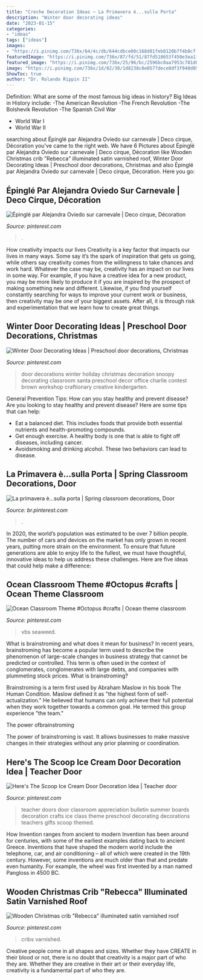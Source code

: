 ```yaml
---
title: "Creche Decoration Ideas ~ La Primavera è...sulla Porta"
description: "Winter door decorating ideas"
date: "2023-01-15"
categories:
- "ideas"
tags: ["ideas"]
images:
- "https://i.pinimg.com/736x/64/4c/db/644cdbce00c168d81feb8120b7f4b8cf.jpg"
featuredImage: "https://i.pinimg.com/736x/87/fd/51/87fd518653f450e3ea1f8d70f5fded8d.jpg"
featured_image: "https://i.pinimg.com/736x/25/96/bc/2596bc0aa7953c781d05b534b15c245a.jpg"
image: "https://i.pinimg.com/736x/1d/82/38/1d8238c0e0577dece0df3f940d05d421.jpg"
ShowToc: true
author: "Dr. Rolando Rippin II"
---
```



Definition: What are some of the most famous big ideas in history?
Big Ideas in History include: 
-The American Revolution 
-The French Revolution 
-The Bolshevik Revolution 
-The Spanish Civil War 
- World War I 
- World War II

	

		
searching about Épinglé par Alejandra Oviedo sur carnevale | Deco cirque, Décoration you've came to the right web. We have 6 Pictures about Épinglé par Alejandra Oviedo sur carnevale | Deco cirque, Décoration like Wooden Christmas crib &quot;Rebecca&quot; illuminated satin varnished roof, Winter Door Decorating Ideas | Preschool door decorations, Christmas and also Épinglé par Alejandra Oviedo sur carnevale | Deco cirque, Décoration. Here you go:
		
    
## Épinglé Par Alejandra Oviedo Sur Carnevale | Deco Cirque, Décoration

<img loading=lazy src="https://i.pinimg.com/736x/25/96/bc/2596bc0aa7953c781d05b534b15c245a.jpg" onerror="this.onerror=null;this.src='https://tse3.mm.bing.net/th?id=OIP.3nQQnMv9bpciVEhKa6ikmgHaMV&amp;pid=15.1';" alt="Épinglé par Alejandra Oviedo sur carnevale | Deco cirque, Décoration">

_Source: pinterest.com_

>. 

	

How creativity impacts our lives
Creativity is a key factor that impacts our lives in many ways. Some say it’s the spark of inspiration that gets us going, while others say creativity comes from the willingness to take chances and work hard. Whatever the case may be, creativity has an impact on our lives in some way. 
For example, if you have a creative idea for a new product, you may be more likely to produce it if you are inspired by the prospect of making something new and different. Likewise, if you find yourself constantly searching for ways to improve your current work or business, then creativity may be one of your biggest assets. After all, it is through risk and experimentation that we learn how to create great things.

    
## Winter Door Decorating Ideas | Preschool Door Decorations, Christmas

<img loading=lazy src="https://i.pinimg.com/originals/b2/f5/91/b2f5919d86929768e8ce3d67a68bc1ef.jpg" onerror="this.onerror=null;this.src='https://tse1.mm.bing.net/th?id=OIP.xSjLUtzHA_NRfrWaZ1KMLwHaL7&amp;pid=15.1';" alt="Winter Door Decorating Ideas | Preschool door decorations, Christmas">

_Source: pinterest.com_

>door decorations winter holiday christmas decoration snoopy decorating classroom santa preschool decor office charlie contest brown workshop craftionary creative kindergarten. 

	

General Prevention Tips: How can you stay healthy and prevent disease?
Are you looking to stay healthy and prevent disease? Here are some tips that can help: 
- Eat a balanced diet. This includes foods that provide both essential nutrients and health-promoting compounds. 
- Get enough exercise. A healthy body is one that is able to fight off diseases, including cancer. 
- Avoidsmoking and drinking alcohol. These two behaviors can lead to disease.

    
## La Primavera è...sulla Porta | Spring Classroom Decorations, Door

<img loading=lazy src="https://i.pinimg.com/originals/8f/32/b6/8f32b6d7ef002f0d2fe5f03bb9baef61.jpg" onerror="this.onerror=null;this.src='https://tse4.mm.bing.net/th?id=OIP.XkTT6bR0BP8XPCpUSsUDWQHaJ4&amp;pid=15.1';" alt="La primavera è...sulla porta | Spring classroom decorations, Door">

_Source: br.pinterest.com_

>. 

	

In 2020, the world’s population was estimated to be over 7 billion people. The number of cars and devices on the market has only grown in recent years, putting more strain on the environment. To ensure that future generations are able to enjoy life to the fullest, we must have thoughtful, innovative ideas to help us address these challenges. Here are five ideas that could help make a difference: 

    
## Ocean Classroom Theme #Octopus #crafts | Ocean Theme Classroom

<img loading=lazy src="https://i.pinimg.com/736x/87/fd/51/87fd518653f450e3ea1f8d70f5fded8d.jpg" onerror="this.onerror=null;this.src='https://tse1.mm.bing.net/th?id=OIP.o_5KBgSLRGnOM-FC8RGYGgHaJ3&amp;pid=15.1';" alt="Ocean Classroom Theme #Octopus #crafts | Ocean theme classroom">

_Source: pinterest.com_

>vbs seaweed. 

	

What is brainstroming and what does it mean for business?
In recent years, brainstroming has become a popular term used to describe the phenomenon of large-scale changes in business strategy that cannot be predicted or controlled. This term is often used in the context of conglomerates, conglomerates with large debts, and companies with plummeting stock prices.
What is brainstroming?

Brainstroming is a term first used by Abraham Maslow in his book The Human Condition. Maslow defined it as "the highest form of self-actualization." He believed that humans can only achieve their full potential when they work together towards a common goal. He termed this group experience "the team."

The power ofbrainstroming

The power of brainstroming is vast. It allows businesses to make massive changes in their strategies without any prior planning or coordination.

    
## Here&#039;s The Scoop Ice Cream Door Decoration Idea | Teacher Door

<img loading=lazy src="https://i.pinimg.com/736x/64/4c/db/644cdbce00c168d81feb8120b7f4b8cf.jpg" onerror="this.onerror=null;this.src='https://tse2.mm.bing.net/th?id=OIP.qEsEg2KdDLHEbJRotPV_8gAAAA&amp;pid=15.1';" alt="Here&#039;s The Scoop Ice Cream Door Decoration Idea | Teacher door">

_Source: pinterest.com_

>teacher doors door classroom appreciation bulletin summer boards decoration crafts ice class theme preschool decorating decorations teachers gifts scoop themed. 

	

How Invention ranges from ancient to modern
Invention has been around for centuries, with some of the earliest examples dating back to ancient Greece. Inventions that have shaped the modern world include the telephone, car, and air conditioning – all of which were created in the 19th century. However, some inventions are much older than that and predate even humanity. For example, the wheel was first invented by a man named Pangloss in 4500 BC.

    
## Wooden Christmas Crib &quot;Rebecca&quot; Illuminated Satin Varnished Roof

<img loading=lazy src="https://i.pinimg.com/736x/1d/82/38/1d8238c0e0577dece0df3f940d05d421.jpg" onerror="this.onerror=null;this.src='https://tse3.mm.bing.net/th?id=OIP.ezLjwcWKjNmmkEFYGwGqBAHaF4&amp;pid=15.1';" alt="Wooden Christmas crib &quot;Rebecca&quot; illuminated satin varnished roof">

_Source: pinterest.com_

>cribs varnished. 

	

Creative people come in all shapes and sizes. Whether they have CREATE in their blood or not, there is no doubt that creativity is a major part of who they are. Whether they are creative in their art or their everyday life, creativity is a fundamental part of who they are.

